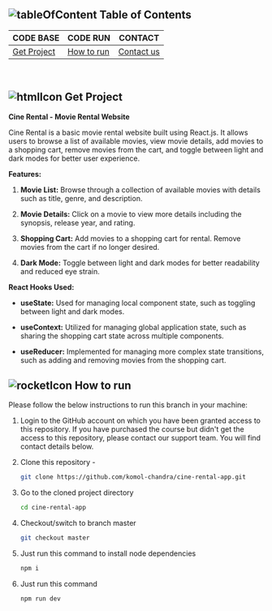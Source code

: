 [//]: # ([![Youtube][youtube-shield]][youtube-url])

[//]: # ([![Facebook][facebook-shield]][facebook-group-url])

[//]: # (<!-- PROJECT LOGO -->)

[//]: # (<br />)

[//]: # ( <p align="center">)

[//]: # (    <img src="https://avatars.githubusercontent.com/u/73503432?v=4" alt="Logo" width="80" height="80" />)

[//]: # (    <h3 align="center "><a href="https://learnwithsumit.com/rnext/courses/rnext/project-tutorial-cinerental-your-one-stop-react-app-for-movie-magic-and-rentals" target="_blank" >REACTIVE ACCELERATOR - MODULE 3 - LESSON 21</a></h3>)

[//]: # (</p>)

<!-- TABLE OF CONTENTS -->

## ![tableOfContent][tableofcontent-shield] Table of Contents

| CODE BASE                    | CODE RUN                   | CONTACT                    |
| ---------------------------- | -------------------------- | -------------------------- |
| [Get Project](#-get-project) | [How to run](#-how-to-run) | [Contact us](#-contact-us) |

<br>

<!-- GET HTML TEMPLATE -->

## ![htmlIcon][htmlicon-shield] Get Project

**Cine Rental - Movie Rental Website**

Cine Rental is a basic movie rental website built using React.js. It allows users to browse a list of available movies, view movie details, add movies to a shopping cart, remove movies from the cart, and toggle between light and dark modes for better user experience.

**Features:**

1. **Movie List:** Browse through a collection of available movies with details such as title, genre, and description.

2. **Movie Details:** Click on a movie to view more details including the synopsis, release year, and rating.

3. **Shopping Cart:** Add movies to a shopping cart for rental. Remove movies from the cart if no longer desired.

4. **Dark Mode:** Toggle between light and dark modes for better readability and reduced eye strain.

**React Hooks Used:**

- **useState:** Used for managing local component state, such as toggling between light and dark modes.

- **useContext:** Utilized for managing global application state, such as sharing the shopping cart state across multiple components.

- **useReducer:** Implemented for managing more complex state transitions, such as adding and removing movies from the shopping cart.
<!-- HOW TO RUN -->

## ![rocketIcon][rocketicon-shield] How to run

Please follow the below instructions to run this branch in your machine:

1. Login to the GitHub account on which you have been granted access to this repository. If you have purchased the course but didn't get the access to this repository, please contact our support team. You will find contact details below.

2. Clone this repository -
   ```sh
   git clone https://github.com/komol-chandra/cine-rental-app.git
   ```
3. Go to the cloned project directory
   ```sh
   cd cine-rental-app
   ```
4. Checkout/switch to branch master
   ```sh
   git checkout master
   ```
5. Just run this command to install node dependencies
   ```sh
   npm i
   ```
6. Just run this command
   ```sh
   npm run dev
   ```

<br>

<br/>
<!-- CONTACT  -->

[//]: # ()
[//]: # (## ![contactIcon][contacticon-shield] Contact us)

[//]: # ()
[//]: # ([![Facebook][facebook-shield]][facebook-url])

[//]: # ([![LinkedIn][linkedin-shield]][linkedin-url])

[//]: # ([![Instagram][instagram-shield]][instagram-url])

[//]: # ([![mail][mail-shield]][mail-url])

<!-- MARKDOWN LINKS & IMAGES -->

[youtube-shield]: https://img.shields.io/badge/-Youtube-black.svg?style=flat-square&logo=youtube&color=555&logoColor=white
[youtube-url]: https://youtube.com/LearnwithSumit
[facebook-shield]: https://img.shields.io/badge/-Facebook-black.svg?style=flat-square&logo=facebook&color=555&logoColor=white
[facebook-url]: https://facebook.com/letslearnwithsumit
[facebook-group-url]: https://facebook.com/groups/learnwithsumit
[instagram-shield]: https://img.shields.io/badge/-Instagram-black.svg?style=flat-square&logo=instagram&color=555&logoColor=white
[instagram-url]: https://instagram.com/learnwithsumit
[linkedin-shield]: https://img.shields.io/badge/-LinkedIn-black.svg?style=flat-square&logo=linkedin&colorB=555
[linkedin-url]: https://linkedin.com/company/learnwithsumit
[thumbnail-shield]: https://i.ibb.co/d6hxnvd/Screenshot-50.png
[mail-shield]: https://img.shields.io/badge/%F0%9F%93%A7%20Email-support%40learnwithsumit.com-lightgray
[mail-url]: mailto:support@learnwithsumit.com
[tableofcontent-shield]: https://img.icons8.com/external-flatart-icons-flat-flatarticons/28/undefined/external-direction-business-and-teamwork-flatart-icons-flat-flatarticons.png
[htmlicon-shield]: https://img.icons8.com/external-flaticons-flat-flat-icons/28/undefined/external-html-computer-programming-flaticons-flat-flat-icons.png
[rocketicon-shield]: https://img.icons8.com/?size=24&id=bY5t0noHcfXn&format=png
[contacticon-shield]: https://img.icons8.com/external-flaticons-lineal-color-flat-icons/28/undefined/external-support-communication-media-flaticons-lineal-color-flat-icons.png
